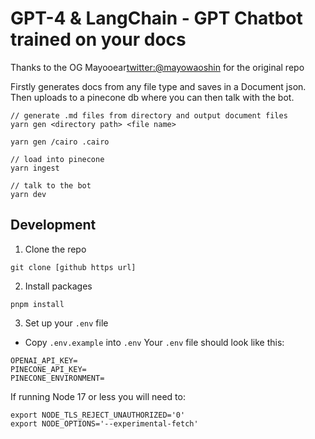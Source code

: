 # GPT-4 & LangChain - GPT Chatbot trained on your docs

Thanks to the OG Mayooear<twitter:@mayowaoshin> for the original repo

Firstly generates docs from any file type and saves in a Document json. Then uploads to a pinecone db where you can then talk with the bot.

```
// generate .md files from directory and output document files
yarn gen <directory path> <file name>

yarn gen /cairo .cairo

```

```
// load into pinecone
yarn ingest

```

```
// talk to the bot
yarn dev
```

## Development

1. Clone the repo

```
git clone [github https url]
```

2. Install packages

```
pnpm install
```

3. Set up your `.env` file

- Copy `.env.example` into `.env`
  Your `.env` file should look like this:

```
OPENAI_API_KEY=
PINECONE_API_KEY=
PINECONE_ENVIRONMENT=

```

If running Node 17 or less you will need to:

```
export NODE_TLS_REJECT_UNAUTHORIZED='0'
export NODE_OPTIONS='--experimental-fetch'
```